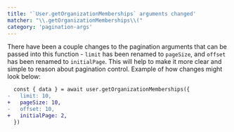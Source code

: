 ```yaml
---
title: '`User.getOrganizationMemberships` arguments changed'
matcher: "\\.getOrganizationMemberships\\("
category: 'pagination-args'
---
```


There have been a couple changes to the pagination arguments that can be passed into this function - `limit` has been renamed to `pageSize`, and `offset` has been renamed to `initialPage`. This will help to make it more clear and simple to reason about pagination control. Example of how changes might look below:

```diff
  const { data } = await user.getOrganizationMemberships({
-   limit: 10,
+   pageSize: 10,
-   offset: 10,
+   initialPage: 2,
  })
```
